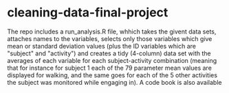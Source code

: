 # cleaning-data-final-project
The repo includes a run_analysis.R file, whhich takes the givent data sets, attaches names to the variables, selects only those variables which give mean or standard deviation values (plus the ID variables which are "subject" and "activity") and creates a tidy (4-column) data set with the averages of each variable for each subject-activity combination (meaning that for instance for subject 1 each of the 79 parameter mean values are displayed for walking, and the same goes for each of the 5 other activities the subject was monitored while engaging in).
A code book is also available
